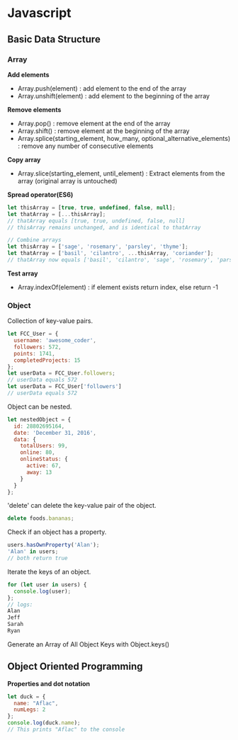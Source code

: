 # Javascript

## Basic Data Structure

### Array

**Add elements**
- Array.push(element) : add element to the end of the array
- Array.unshift(element) : add element to the beginning of the array

**Remove elements**
- Array.pop() : remove element at the end of the array
- Array.shift() : remove element at the beginning of the array
- Array.splice(starting_element, how_many, optional_alternative_elements) : remove any number of consecutive elements

**Copy array**
- Array.slice(starting_element, until_element) : Extract elements from the array (original array is untouched)

**Spread operator(ES6)**
```javascript
let thisArray = [true, true, undefined, false, null];
let thatArray = [...thisArray];
// thatArray equals [true, true, undefined, false, null]
// thisArray remains unchanged, and is identical to thatArray

// Combine arrays
let thisArray = ['sage', 'rosemary', 'parsley', 'thyme'];
let thatArray = ['basil', 'cilantro', ...thisArray, 'coriander'];
// thatArray now equals ['basil', 'cilantro', 'sage', 'rosemary', 'parsley', 'thyme', 'coriander']
```

**Test array**
- Array.indexOf(element) : if element exists return index, else return -1

### Object

Collection of key-value pairs.

```javascript
let FCC_User = {
  username: 'awesome_coder',
  followers: 572,
  points: 1741,
  completedProjects: 15
};
let userData = FCC_User.followers;
// userData equals 572
let userData = FCC_User['followers']
// userData equals 572
```

Object can be nested.

```javascript
let nestedObject = {
  id: 28802695164,
  date: 'December 31, 2016',
  data: {
    totalUsers: 99,
    online: 80,
    onlineStatus: {
      active: 67,
      away: 13
    }
  }
};
```

'delete' can delete the key-value pair of the object.

```javascript
delete foods.bananas;
```

Check if an object has a property.

```javascript
users.hasOwnProperty('Alan');
'Alan' in users;
// both return true
```

Iterate the keys of an object.

```javascript
for (let user in users) {
  console.log(user);
};
// logs:
Alan
Jeff
Sarah
Ryan
```

Generate an Array of All Object Keys with Object.keys()


## Object Oriented Programming

**Properties and dot notation**

```javascript
let duck = {
  name: "Aflac",
  numLegs: 2
};
console.log(duck.name);
// This prints "Aflac" to the console
```

